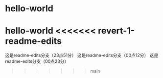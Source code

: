 # hello-world
hello-world
<<<<<<< revert-1-readme-edits
=======
这是readme-edits分支（23点51分）
这是readme-edits分支（00点12分）
这是readme-edits分支（00点23分）
>>>>>>> main
